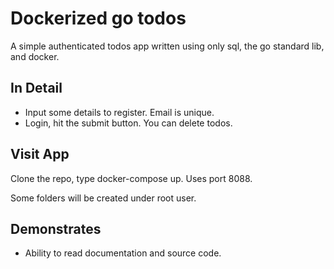 # Dockerized go todos

A simple authenticated todos app written using only sql, the go standard lib, and docker.

## In Detail
* Input some details to register. Email is unique. 
* Login, hit the submit button. You can delete todos.


## Visit App

Clone the repo, type docker-compose up. Uses port 8088.

Some folders will be created under root user.

## Demonstrates
* Ability to read documentation and source code.